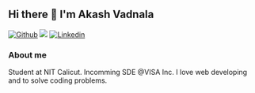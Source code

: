 ## Hi there 👋 I'm Akash Vadnala

[![Github](https://img.shields.io/github/followers/akashvadnala?label=Follow&style=social)](https://github.com/akashvadnala)
![](https://komarev.com/ghpvc/?username=akashvadnala&color=green)
[![Linkedin](https://img.shields.io/badge/-Akash%20Vadnala-blue?style=flat-square&target=_blank&logo=linkedin&logoColor=white&link=https://www.linkedin.com/in/akash-vadnala-4bba9a191/)](https://www.linkedin.com/in/akash-vadnala-4bba9a191/)

### About me

Student at NIT Calicut. Incomming SDE @VISA Inc. I love web developing and to solve coding problems.


